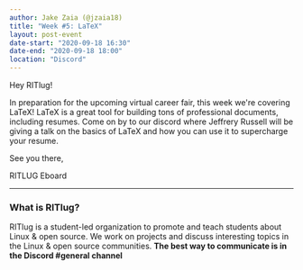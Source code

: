 ```yaml
---
author: Jake Zaia (@jzaia18)
title: "Week #5: LaTeX"
layout: post-event
date-start: "2020-09-18 16:30"
date-end: "2020-09-18 18:00"
location: "Discord"
---
```


Hey RITlug!


In preparation for the upcoming virtual career fair, this week we're covering LaTeX! LaTeX is a great tool for building tons of professional documents, including resumes. Come on by to our discord where Jeffrery Russell will be giving a talk on the basics of LaTeX and how you can use it to supercharge your resume.


See you there,

RITLUG Eboard


---

### What is RITlug?

RITlug is a student-led organization to promote and teach students about Linux & open source.
We work on projects and discuss interesting topics in the Linux & open source communities.
**The best way to communicate is in the Discord #general channel**

